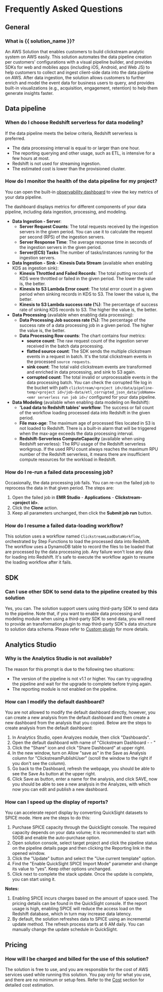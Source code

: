 # Frequently Asked Questions

## General

### What is {{ solution_name }}?

An AWS Solution that enables customers to build clickstream analytic system on AWS easily. This solution automates the data pipeline creation per customers' configurations with a visual pipeline builder, and provides SDKs for web and mobiles apps (including iOS, Android, and Web JS) to help customers to collect and ingest client-side data into the data pipeline on AWS. After data ingestion, the solution allows customers to further enrich and model the event data for business users to query, and provides built-in visualizations (e.g., acquisition, engagement, retention) to help them generate insights faster.

## Data pipeline

### When do I choose Redshift serverless for data modeling?

If the data pipeline meets the below criteria, Redshift serverless is preferred.

- The data processing interval is equal to or larger than one hour.
- The reporting querying and other usage, such as ETL, is intensive for a few hours at most.
- Redshift is not used for streaming ingestion.
- The estimated cost is lower than the provisioned cluster.

### How do I monitor the health of the data pipeline for my project?

You can open the built-in [observability dashboard][monitoring-dashboard] to view the key metrics of your data pipeline.

The dashboard displays metrics for different components of your data pipeline, including data ingestion, processing, and modeling.

- **Data Ingestion - Server**:
    - **Server Request Counts**: The total requests received by the ingestion servers in the given period. You can use it to calculate the request per second (RPS) of the ingestion servers.
    - **Server Response Time**: The average response time in seconds of the ingestion servers in the given period.
    - **Server(ECS) Tasks** The number of tasks/instances running for the ingestion servers.
- **Data Ingestion - Sink - Kinesis Data Stream** (available when enabling KDS as ingestion sink):
    - **Kinesis Throttled and Failed Records**: The total putting records of KDS were throttled or failed in the given period. The lower the value is, the better.
    - **Kinesis to S3 Lambda Error count**: The total error count in a given period when sinking records in KDS to S3. The lower the value is, the better.
    - **Kinesis to S3 Lambda success rate (%)**: The percentage of success rate of sinking KDS records to S3. The higher the value is, the better.
- **Data Processing** (available when enabling data processing):
    - **Data Processing Job success rate (%)**: The percentage of the success rate of a data processing job in a given period. The higher the value is, the better.
    - **Data Processing Row counts**: The chart contains four metrics: 
        - **source count**: The raw request count of the ingestion server received in the batch data processing.
        - **flatted source count**: The SDK sends the multiple clickstream events in a request in batch. It's the total clickstream events in the processed `source requests`.
        - **sink count**: The total valid clickstream events are transformed and enriched in data processing, and sink to S3 again.
        - **corrupted count**: The total invalid or unprocessable events in the data processing batch. You can check the corrupted file log in the bucket with path `clickstream/<project id>/data/pipeline-temp/<project id>/job-data/etl_corrupted_json_data/jobName=<emr serverless run job id>/` configured for your data pipeline.
- **Data Modeling** (available when enabling data modeling on Redshift):
    - **'Load data to Redshift tables' workflow**: The success or fail count of the workflow loading processed data into Redshift in the given period.
    - **File max-age**: The maximum age of processed files located in S3 is not loaded to Redshift. There is a built-in alarm that will be triggered when the max-age exceeds the data processing interval.
    - **Redshift-Serverless ComputeCapacity** (available when using Redshift serverless): The RPU usage of the Redshift serverless workgroup. If the used RPU count always reaches the maximum RPU number of the Redshift serverless, it means there are insufficient compute resources for the workload in Redshift.

### How do I re-run a failed data processing job?

Occasionally, the data processing job fails. You can re-run the failed job to reprocess the data in that given period. The steps are:

1. Open the failed job in **EMR Studio** - **Applications** - **Clickstream-<project id\>**.
2. Click the **Clone** action.
3. Keep all parameters unchanged, then click the **Submit job run** button.

### How do I resume a failed data-loading workflow?

This solution uses a workflow named `ClickstreamLoadDataWorkflow`, orchestrated by Step Functions to load the processed data into Redshift. The workflow uses a DynamoDB table to record the files to be loaded that are processed by the data processing job. Any failure won't lose any data for loading into Redshift. It's safe to execute the workflow again to resume the loading workflow after it fails.

## SDK

### Can I use other SDK to send data to the pipeline created by this solution

Yes, you can. The solution support users using third-party SDK to send data to the pipeline. Note that, if you want to enable data processing and modeling module when using a third-party SDK to send data, you will need to provide an transformation plugin to map third-party SDK's data structure to solution data schema. Please refer to [Custom plugin](./pipeline-mgmt/data-processing/configure-plugin.md) for more details.

## Analytics Studio

### Why is the Analytics Studio is not available?

The reason for this prompt is due to the following two situations:

- The version of the pipeline is not v1.1 or higher. You can try upgrading the pipeline and wait for the upgrade to complete before trying again.
- The reporting module is not enabled on the pipeline.

### How can I modify the default dashboard?

You are not allowed to modify the default dashboard directly, however, you can create a new analysis from the default dashboard and then create a new dashboard from the analysis that you copied. Below are the steps to create analysis from the default dashboard: 

1. In Analytics Studio, open Analyzes module, then click "Dashboards".
2. Open the default dashboard with name of "Clickstream Dashboard - <app-id> - <project-id>"
3. Click the "Share" icon and click "Share Dashboard" at upper right.
4. In the new window, turn on Allow "save as" in the Save as Analysis column for "ClickstreamPublishUser" (scroll the window to the right if you don't see the column).
5. Go back to the Dashboard, refresh the webpage, you should be able to see the Save As button at the upper right.
6. Click Save as button, enter a name for the analysis, and click SAVE, now you should be able to see a new analysis in the Analyzes, with which now you can edit and publish a new dashboard.

### How can I speed up the display of reports?
You can accelerate report display by converting QuickSight datasets to SPICE mode. Here are the steps to do this:

1. Purchase SPICE capacity through the QuickSight console. The required capacity depends on your data volume; it is recommended to start with 50GB and enable the auto-purchase option.
2. Open solution console, select target project and click the pipeline status on the pipeline details page and then clicking the Reporting link in the opened window.
3. Click the "Update" button and select the "Use current template" option.
4. Find the "Enable QuickSight SPICE Import Mode" parameter and change its value to "yes". Keep other options unchanged.
5. Click next to complete the stack update. Once the update is complete, you can start using it.

**Notes:**
1. Enabling SPICE incurs charges based on the amount of space used. The pricing details can be found in the QuickSight console. If the report usage is high, enabling SPICE will reduce the access load on the Redshift database, which in turn may increase data latency.
2. By default, the solution refreshes data to SPICE using an incremental update method. The refresh process starts at 6 AM daily. You can manually change the update schedule in QuickSight.


## Pricing

### How will I be charged and billed for the use of this solution?

The solution is free to use, and you are responsible for the cost of AWS services used while running this solution. 
You pay only for what you use, and there are no minimum or setup fees. Refer to the [Cost](./plan-deployment/cost.md) section for detailed cost estimation. 

[monitoring-dashboard]: ./pipeline-mgmt/pipe-mgmt.md#monitoring-and-alarms